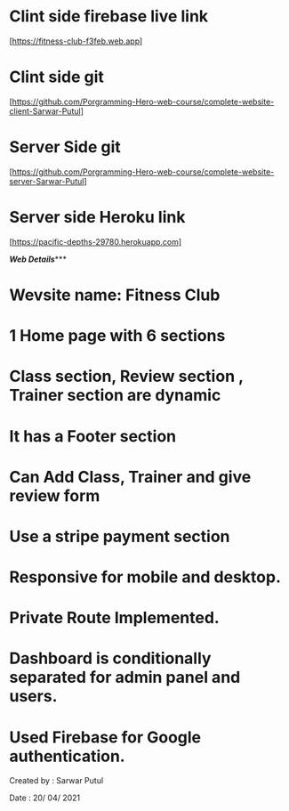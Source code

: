# Clint side firebase live link
[https://fitness-club-f3feb.web.app]

# Clint side git

[https://github.com/Porgramming-Hero-web-course/complete-website-client-Sarwar-Putul]

# Server Side git
[https://github.com/Porgramming-Hero-web-course/complete-website-server-Sarwar-Putul]

# Server side Heroku link
[https://pacific-depths-29780.herokuapp.com]


*********Web Details************
# Wevsite name: Fitness Club
# 1 Home page with 6 sections
# Class section,  Review section , Trainer section are dynamic
# It has a Footer section
# Can Add Class, Trainer and give review form
# Use a stripe payment section 

# Responsive for mobile and desktop. 
# Private Route Implemented. 
# Dashboard is conditionally separated for admin panel and users.
# Used Firebase for Google authentication.


 Created by : Sarwar Putul 

 Date : 20/ 04/ 2021
